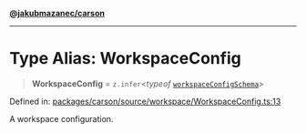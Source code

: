 [**@jakubmazanec/carson**](../README.md)

---

# Type Alias: WorkspaceConfig

> **WorkspaceConfig** = `z.infer`\<_typeof_
> [`workspaceConfigSchema`](../variables/workspaceConfigSchema.md)\>

Defined in:
[packages/carson/source/workspace/WorkspaceConfig.ts:13](https://github.com/jakubmazanec/tools/blob/a9ba87d349a220bbed24d161794f90a6ba6009e5/packages/carson/source/workspace/WorkspaceConfig.ts#L13)

A workspace configuration.
